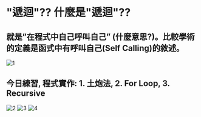 # "遞迴"?? 什麼是"遞迴"?? 

## 就是”在程式中自己呼叫自己” (什麼意思?)。比較學術的定義是函式中有呼叫自己(Self Calling)的敘述。
![1](https://github.com/shishui15/qingwei/assets/166466842/102b9a77-adb8-4aba-9541-98eea66c084f)
## 今日練習, 程式實作: 1. 土炮法, 2. For Loop, 3. Recursive
![2](https://github.com/shishui15/qingwei/assets/166466842/e5cb90e7-c89a-4389-860e-fa0dbb3c5234)
![3](https://github.com/shishui15/qingwei/assets/166466842/86aab042-5b4f-4b9c-9068-8c02603577fe)
![4](https://github.com/shishui15/qingwei/assets/166466842/cf09a987-ddca-4fe1-9f34-3197a58d85b2)
